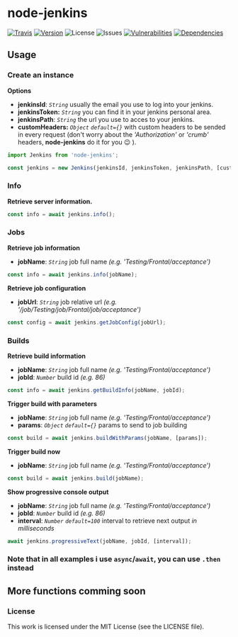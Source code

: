 # node-jenkins

[![Travis][travis-image]][travis-url]
[![Version][npm-image]][npm-url]
![License][license-image]
![Issues][issues-image]
[![Vulnerabilities][vul-image]][vul-url]
[![Dependencies][deps-image]][deps-url]

## Usage

### Create an instance

__Options__

* __jenkinsId__: _`String`_ usually the email you use to log into your jenkins.
* __jenkinsToken:__ _`String`_ you can find it in your jenkins personal area.
* __jenkinsPath__: _`String`_ the url you use to acces to your jenkins.
* __customHeaders:__ _`Object`_ _`default={}`_ with custom headers to be sended in every request (don't worry about the _'Authorization'_ or _'crumb'_ headers, __node-jenkins__ do it for you :wink: ).

```js
import Jenkins from 'node-jenkins';

const jenkins = new Jenkins(jenkinsId, jenkinsToken, jenkinsPath, [customHeaders]);
```


### Info

__Retrieve server information.__

```js
const info = await jenkins.info();
```


### Jobs

__Retrieve job information__

* __jobName__: _`String`_ job full name _(e.g. 'Testing/Frontal/acceptance')_

```js
const info = await jenkins.info(jobName);
```

__Retrieve job configuration__

* __jobUrl__: _`String`_ job relative url _(e.g. '/job/Testing/job/Frontal/job/acceptance')_

```js
const config = await jenkins.getJobConfig(jobUrl);
```


### Builds

__Retrieve build information__

* __jobName__: _`String`_ job full name _(e.g. 'Testing/Frontal/acceptance')_
* __jobId__: _`Number`_ build id _(e.g. 86)_

```js
const info = await jenkins.getBuildInfo(jobName, jobId);
```

__Trigger build with parameters__

* __jobName__: _`String`_ job full name _(e.g. 'Testing/Frontal/acceptance')_
* __params__: _`Object`_ _`default={}`_ params to send to job building

```js
const build = await jenkins.buildWithParams(jobName, [params]);
```

__Trigger build now__

* __jobName__: _`String`_ job full name _(e.g. 'Testing/Frontal/acceptance')_

```js
const build = await jenkins.build(jobName);
```

__Show progressive console output__

* __jobName__: _`String`_ job full name _(e.g. 'Testing/Frontal/acceptance')_
* __jobId__: _`Number`_ build id _(e.g. 86)_
* __interval__: _`Number`_ _`default=100`_ interval to retrieve next output _in milliseconds_

```js
await jenkins.progressiveText(jobName, jobId, [interval]);
```

### Note that in all examples i use `async`/`await`, you can use `.then` instead

## More functions comming soon


### License

This work is licensed under the MIT License (see the LICENSE file).


[travis-image]: https://travis-ci.org/cuni0716/node-jenkins.svg?branch=master
[travis-url]: https://travis-ci.org/cuni0716/node-jenkins
[license-image]: https://img.shields.io/npm/l/node-jenkins.svg
[issues-image]: https://img.shields.io/github/issues/cuni0716/node-jenkins.svg
[deps-image]: https://david-dm.org/cuni0716/node-jenkins.svg
[deps-url]: https://david-dm.org/cuni0716/node-jenkins
[vul-image]: https://snyk.io/test/github/cuni0716/node-jenkins.git/badge.svg
[vul-url]: https://snyk.io/test/github/cuni0716/node-jenkins.git
[npm-image]: https://img.shields.io/npm/v/node-jenkins.svg
[npm-url]: https://npmjs.org/package/node-jenkins
